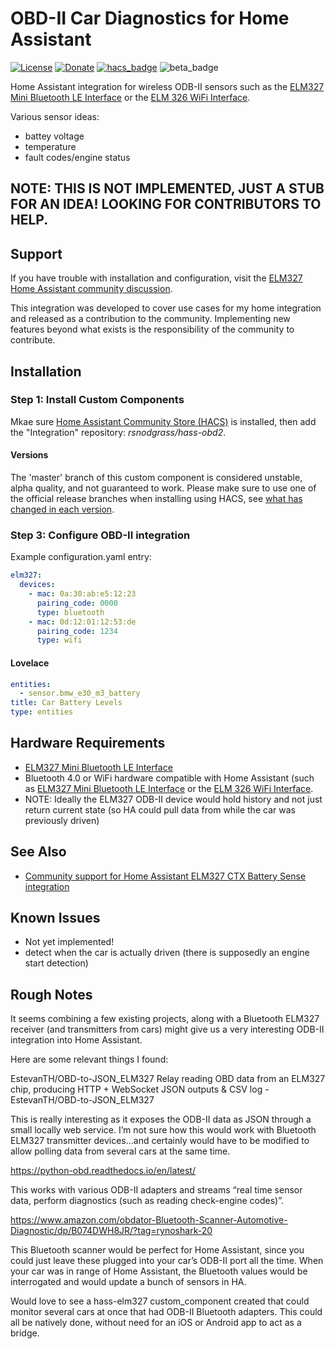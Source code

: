# OBD-II Car Diagnostics for Home Assistant

[![License](https://img.shields.io/badge/License-Apache%202.0-blue.svg)](https://opensource.org/licenses/Apache-2.0)
[![Donate](https://img.shields.io/badge/Donate-PayPal-green.svg)](https://www.paypal.com/cgi-bin/webscr?cmd=_donations&business=WREP29UDAMB6G)
[![hacs_badge](https://img.shields.io/badge/HACS-Default-orange.svg)](https://github.com/custom-components/hacs)
![beta_badge](https://img.shields.io/badge/maturity-Beta-yellow.png)

Home Assistant integration for wireless ODB-II sensors such as the [ELM327 Mini Bluetooth LE Interface](https://www.amazon.com/obdator-Bluetooth-Scanner-Automotive-Diagnostic/dp/B074DWH8JR/?tag=rynoshark-20) or the [ELM 326 WiFi Interface](https://smile.amazon.com/Interface-Scanner-Diagnostic-Original-Support/dp/B07L4926C1?tag=rynoshark-20).

Various sensor ideas:

- battey voltage
- temperature
- fault codes/engine status

## NOTE: THIS IS NOT IMPLEMENTED, JUST A STUB FOR AN IDEA! LOOKING FOR CONTRIBUTORS TO HELP.

## Support

If you have trouble with installation and configuration, visit the [ELM327 Home Assistant community discussion](https://community.home-assistant.io/t/https://community.home-assistant.io/t/my-new-android-app-bridge-between-car-obd2-and-home-assistant/101425).

This integration was developed to cover use cases for my home integration and released as a contribution to the community. Implementing new features beyond what exists is the responsibility of the community to contribute.

## Installation

### Step 1: Install Custom Components

Mkae sure [Home Assistant Community Store (HACS)](https://github.com/custom-components/hacs) is installed,  then add the "Integration" repository: *rsnodgrass/hass-obd2*.

#### Versions

The 'master' branch of this custom component is considered unstable, alpha quality, and not guaranteed to work.
Please make sure to use one of the official release branches when installing using HACS, see [what has changed in each version](https://github.com/rsnodgrass/hass-sensorpush/releases).

### Step 3: Configure OBD-II integration

Example configuration.yaml entry:

```yaml
elm327:
  devices:
    - mac: 0a:30:ab:e5:12:23
      pairing_code: 0000
      type: bluetooth
    - mac: 0d:12:01:12:53:de
      pairing_code: 1234
      type: wifi
```

#### Lovelace

```yaml
entities:
  - sensor.bmw_e30_m3_battery
title: Car Battery Levels
type: entities
```

## Hardware Requirements

* [ELM327 Mini Bluetooth LE Interface](https://www.amazon.com/obdator-Bluetooth-Scanner-Automotive-Diagnostic/dp/B074DWH8JR/?tag=rynoshark-20)
* Bluetooth 4.0 or WiFi hardware compatible with Home Assistant (such as [ELM327 Mini Bluetooth LE Interface](https://www.amazon.com/obdator-Bluetooth-Scanner-Automotive-Diagnostic/dp/B074DWH8JR/?tag=rynoshark-20) or the [ELM 326 WiFi Interface](https://smile.amazon.com/Interface-Scanner-Diagnostic-Original-Support/dp/B07L4926C1?tag=rynoshark-20).
* NOTE: Ideally the ELM327 ODB-II device would hold history and not just return current state (so HA could pull data from while the car was previously driven)


## See Also

* [Community support for Home Assistant ELM327 CTX Battery Sense integration](https://community.home-assistant.io/t/ctek-ctx-battery-sense/105711)

## Known Issues

* Not yet implemented!
* detect when the car is actually driven (there is supposedly an engine start detection)

## Rough Notes

It seems combining a few existing projects, along with a Bluetooth ELM327 receiver (and transmitters from cars) might give us a very interesting ODB-II integration into Home Assistant.

Here are some relevant things I found:

EstevanTH/OBD-to-JSON_ELM327
Relay reading OBD data from an ELM327 chip, producing HTTP + WebSocket JSON outputs & CSV log - EstevanTH/OBD-to-JSON_ELM327

This is really interesting as it exposes the ODB-II data as JSON through a small locally web service. I’m not sure how this would work with Bluetooth ELM327 transmitter devices…and certainly would have to be modified to allow polling data from several cars at the same time.

https://python-obd.readthedocs.io/en/latest/

This works with various ODB-II adapters and streams “real time sensor data, perform diagnostics (such as reading check-engine codes)”.

https://www.amazon.com/obdator-Bluetooth-Scanner-Automotive-Diagnostic/dp/B074DWH8JR/?tag=rynoshark-20

This Bluetooth scanner would be perfect for Home Assistant, since you could just leave these plugged into your car’s ODB-II port all the time. When your car was in range of Home Assistant, the Bluetooth values would be interrogated and would update a bunch of sensors in HA.

Would love to see a hass-elm327 custom_component created that could monitor several cars at once that had ODB-II Bluetooth adapters. This could all be natively done, without need for an iOS or Android app to act as a bridge.
